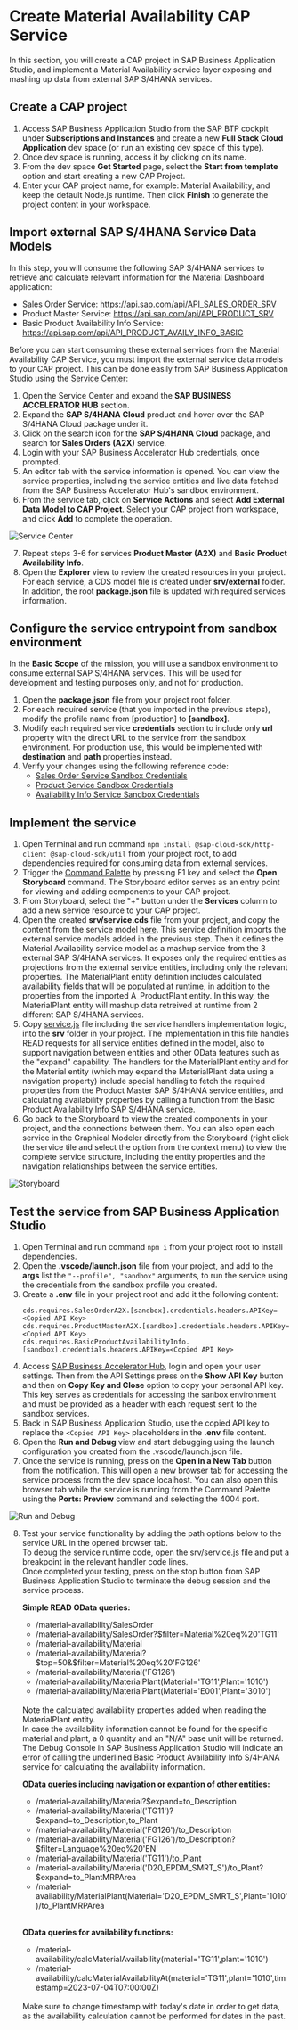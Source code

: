 # Create Material Availability CAP Service
In this section, you will create a CAP project in SAP Business Application Studio, and implement a Material Availability service layer exposing and mashing up data from external SAP S/4HANA services.

## Create a CAP project
1. Access SAP Business Application Studio from the SAP BTP cockpit under **Subscriptions and Instances** and create a new **Full Stack Cloud Application** dev space (or run an existing dev space of this type).
2. Once dev space is running, access it by clicking on its name.
3. From the dev space **Get Started** page, select the **Start from template** option and start creating a new CAP Project.
4. Enter your CAP project name, for example: Material Availability, and keep the default Node.js runtime. Then click **Finish** to generate the project content in your workspace.

## Import external SAP S/4HANA Service Data Models
In this step, you will consume the following SAP S/4HANA services to retrieve and calculate relevant information for the Material Dashboard application:
- Sales Order Service: https://api.sap.com/api/API_SALES_ORDER_SRV
- Product Master Service: https://api.sap.com/api/API_PRODUCT_SRV
- Basic Product Availability Info Service: https://api.sap.com/api/API_PRODUCT_AVAILY_INFO_BASIC

Before you can start consuming these external services from the Material Availability CAP Service, you must import the external service data models to your CAP project. 
This can be done easily from SAP Business Application Studio using the [Service Center](https://help.sap.com/docs/bas/sap-business-application-studio/explore-services-using-service-center):
1. Open the Service Center and expand the **SAP BUSINESS ACCELERATOR HUB** section.
2. Expand the **SAP S/4HANA Cloud** product and hover over the SAP S/4HANA Cloud package under it.
3. Click on the search icon for the **SAP S/4HANA Cloud** package, and search for **Sales Orders (A2X)** service.
4. Login with your SAP Business Accelerator Hub credentials, once prompted.
5. An editor tab with the service information is opened. You can view the service properties, including the service entities and live data fetched from the SAP Business Accelerator Hub's sandbox environment.
6. From the service tab, click on **Service Actions** and select **Add External Data Model to CAP Project**. Select your CAP project from workspace, and click **Add** to complete the operation.   

![Service Center](images/service-center.png)

7. Repeat steps 3-6 for services **Product Master (A2X)** and **Basic Product Availability Info**. 
8. Open the **Explorer** view to review the created resources in your project. For each service, a CDS model file is created under **srv/external** folder. In addition, the root **package.json** file is updated with required services information.

## Configure the service entrypoint from sandbox environment
In the **Basic Scope** of the mission, you will use a sandbox environment to consume external SAP S/4HANA services. This will be used for development and testing purposes only, and not for production. 

1. Open the **package.json** file from your project root folder.
2. For each required service (that you imported in the previous steps), modify the profile name from \[production\] to **\[sandbox\]**. 
3. Modify each required service **credentials** section to include only **url** property with the direct URL to the service from the sandbox environment. For production use, this would be implemented with **destination** and **path** properties instead. 
4. Verify your changes using the following reference code:
   - [Sales Order Service Sandbox Credentials](../../../package.json#L55-L58)
   - [Product Service Sandbox Credentials](../../../package.json#L70-L73)
   - [Availability Info Service Sandbox Credentials](../../../package.json#L85-L88)


## Implement the service
1. Open Terminal and run command `npm install @sap-cloud-sdk/http-client @sap-cloud-sdk/util` from your project root, to add dependencies required for consuming data from external services.
2. Trigger the [Command Palette](https://help.sap.com/docs/bas/sap-business-application-studio/command-palette) by pressing F1 key and select the **Open Storyboard** command. The Storyboard editor serves as an entry point for viewing and adding components to your CAP project.
3. From Storyboard, select the "+" button under the **Services** column to add a new service resource to your CAP project.
4. Open the created **srv/service.cds** file from your project, and copy the content from the service model [here](../../../srv/service.cds). This service definition imports the external service models added in the previous step. Then it defines the Material Availability service model as a mashup service from the 3 external SAP S/4HANA services. It exposes only the required entities as projections from the external service entities, including only the relevant properties. The MaterialPlant entity definition includes calculated availability fields that will be populated at runtime, in addition to the properties from the imported A_ProductPlant entity. In this way, the MaterialPlant entity will mashup data retreived at runtime from 2 different SAP S/4HANA services.
5. Copy [service.js](../../../srv/service.js) file including the service handlers implementation logic, into the **srv** folder in your project. The implementation in this file handles READ requests for all service entities defined in the model, also to support navigation between entities and other OData features such as the "expand" capability. The handlers for the MaterialPlant entity and for the Material entity (which may expand the MaterialPlant data using a navigation property) include special handling to fetch the required properties from the Product Master SAP S/4HANA service entities, and calculating availability properties by calling a function from the Basic Product Availability Info SAP S/4HANA service.
6. Go back to the Storyboard to view the created components in your project, and the connections between them. You can also open each service in the Graphical Modeler directly from the Storyboard (right click the service tile and select the option from the context menu) to view the complete service structure, including the entity properties and the navigation relationships between the service entities.

![Storyboard](images/storyboard.png)

## Test the service from SAP Business Application Studio
1. Open Terminal and run command `npm i` from your project root to install dependencies.
2. Open the **.vscode/launch.json** file from your project, and add to the **args** list the `"--profile", "sandbox"` arguments, to run the service using the credentials from the sandbox profile you created.
3. Create a **.env** file in your project root and add it the following content:
   ```
   cds.requires.SalesOrderA2X.[sandbox].credentials.headers.APIKey=<Copied API Key>
   cds.requires.ProductMasterA2X.[sandbox].credentials.headers.APIKey=<Copied API Key>
   cds.requires.BasicProductAvailabilityInfo.[sandbox].credentials.headers.APIKey=<Copied API Key>
   ```
4. Access [SAP Business Accelerator Hub](https://api.sap.com/), login and open your user settings. Then from the API Settings press on the **Show API Key** button and then on **Copy Key and Close** option to copy your personal API key. This key serves as credentials for accessing the sanbox environment and must be provided as a header with each request sent to the sandbox services.
5. Back in SAP Business Application Studio, use the copied API key to replace the `<Copied API Key>` placeholders in the **.env** file content.
6. Open the **Run and Debug** view and start debugging using the launch configuration you created from the .vscode/launch.json file.
7. Once the service is running, press on the **Open in a New Tab** button from the notification. This will open a new browser tab for accessing the service process from the dev space localhost. You can also open this browser tab while the service is running from the Command Palette using the **Ports: Preview** command and selecting the 4004 port.

![Run and Debug](images/run.png)

8. Test your service functionality by adding the path options below to the service URL in the opened browser tab. 
   \
   To debug the service runtime code, open the srv/service.js file and put a breakpoint in the relevant handler code lines.
   \
   Once completed your testing, press on the stop button from SAP Business Application Studio to terminate the debug session and the service process.

   **Simple READ OData queries:**
   - /material-availability/SalesOrder
   - /material-availability/SalesOrder?$filter=Material%20eq%20'TG11'
   - /material-availability/Material
   - /material-availability/Material?$top=50&$filter=Material%20eq%20'FG126'
   - /material-availability/Material('FG126')
   - /material-availability/MaterialPlant(Material='TG11',Plant='1010')
   - /material-availability/MaterialPlant(Material='E001',Plant='3010')
   
   </br>  
   Note the calculated availability properties added when reading the MaterialPlant entity.
   </br>
   In case the availability information cannot be found for the specific material and plant, a 0 quantity and an "N/A" base unit will be returned. The Debug Console in SAP Business Application Studio will indicate an error of calling the underlined Basic Product Availability Info S/4HANA service for calculating the availability information.

   </br>

   **OData queries including navigation or expantion of other entities:**
   - /material-availability/Material?$expand=to_Description
   - /material-availability/Material('TG11')?$expand=to_Description,to_Plant
   - /material-availability/Material('FG126')/to_Description
   - /material-availability/Material('FG126')/to_Description?$filter=Language%20eq%20'EN'
   - /material-availability/Material('TG11')/to_Plant
   - /material-availability/Material('D20_EPDM_SMRT_S')/to_Plant?$expand=to_PlantMRPArea
   - /material-availability/MaterialPlant(Material='D20_EPDM_SMRT_S',Plant='1010')/to_PlantMRPArea

   </br>
   
   **OData queries for availability functions:**
   - /material-availability/calcMaterialAvailability(material='TG11',plant='1010')
   - /material-availability/calcMaterialAvailabilityAt(material='TG11',plant='1010',timestamp=2023-07-04T07:00:00Z)

   </br>
   Make sure to change timestamp with today's date in order to get data, as the availability calculation cannot be performed for dates in the past.




